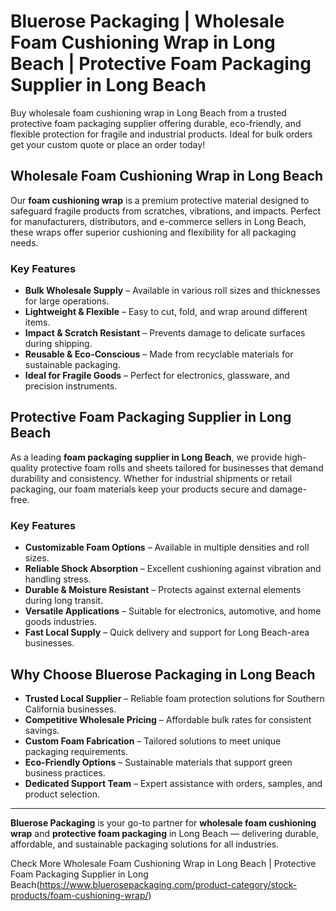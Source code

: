 # Bluerose Packaging | Wholesale Foam Cushioning Wrap in Long Beach | Protective Foam Packaging Supplier in Long Beach

Buy wholesale foam cushioning wrap in Long Beach from a trusted protective foam packaging supplier offering durable, eco-friendly, and flexible protection for fragile and industrial products. Ideal for bulk orders get your custom quote or place an order today!

## Wholesale Foam Cushioning Wrap in Long Beach

Our **foam cushioning wrap** is a premium protective material designed to safeguard fragile products from scratches, vibrations, and impacts. Perfect for manufacturers, distributors, and e-commerce sellers in Long Beach, these wraps offer superior cushioning and flexibility for all packaging needs.

### Key Features

- **Bulk Wholesale Supply** – Available in various roll sizes and thicknesses for large operations.  
- **Lightweight & Flexible** – Easy to cut, fold, and wrap around different items.  
- **Impact & Scratch Resistant** – Prevents damage to delicate surfaces during shipping.  
- **Reusable & Eco-Conscious** – Made from recyclable materials for sustainable packaging.  
- **Ideal for Fragile Goods** – Perfect for electronics, glassware, and precision instruments.  

## Protective Foam Packaging Supplier in Long Beach

As a leading **foam packaging supplier in Long Beach**, we provide high-quality protective foam rolls and sheets tailored for businesses that demand durability and consistency. Whether for industrial shipments or retail packaging, our foam materials keep your products secure and damage-free.

### Key Features

- **Customizable Foam Options** – Available in multiple densities and roll sizes.  
- **Reliable Shock Absorption** – Excellent cushioning against vibration and handling stress.  
- **Durable & Moisture Resistant** – Protects against external elements during long transit.  
- **Versatile Applications** – Suitable for electronics, automotive, and home goods industries.  
- **Fast Local Supply** – Quick delivery and support for Long Beach-area businesses.  

## Why Choose Bluerose Packaging in Long Beach

- **Trusted Local Supplier** – Reliable foam protection solutions for Southern California businesses.  
- **Competitive Wholesale Pricing** – Affordable bulk rates for consistent savings.  
- **Custom Foam Fabrication** – Tailored solutions to meet unique packaging requirements.  
- **Eco-Friendly Options** – Sustainable materials that support green business practices.  
- **Dedicated Support Team** – Expert assistance with orders, samples, and product selection.  

---

**Bluerose Packaging** is your go-to partner for **wholesale foam cushioning wrap** and **protective foam packaging** in Long Beach — delivering durable, affordable, and sustainable packaging solutions for all industries.

Check More Wholesale Foam Cushioning Wrap in Long Beach | Protective Foam Packaging Supplier in Long Beach(https://www.bluerosepackaging.com/product-category/stock-products/foam-cushioning-wrap/)

